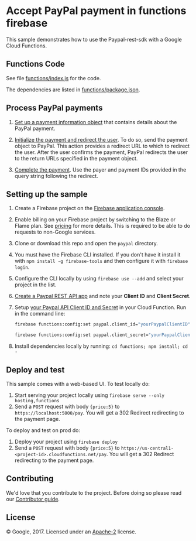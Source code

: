 # Accept PayPal payment in functions firebase

This sample demonstrates how to use the Paypal-rest-sdk with a Google Cloud Functions.


## Functions Code

See file [functions/index.js](functions/index.js) for the code.

The dependencies are listed in [functions/package.json](functions/package.json).


## Process PayPal payments

1. [Set up a payment information object](https://developer.paypal.com/docs/api/quickstart/payments/#set-up-the-payment-information-object) that contains details about the PayPal payment.

2. [Initialize the payment and redirect the user](https://developer.paypal.com/docs/api/quickstart/payments/#initialize-the-payment-and-redirect-the-user). To do so, send the payment object to PayPal. This action provides a redirect URL to which to redirect the user. After the user confirms the payment, PayPal redirects the user to the return URLs specified in the payment object.

3. [Complete the payment](https://developer.paypal.com/docs/api/quickstart/payments/#complete-the-payment). Use the payer and payment IDs provided in the query string following the redirect.


## Setting up the sample

 1. Create a Firebase project on the [Firebase application console](https://console.firebase.google.com).
 1. Enable billing on your Firebase project by switching to the Blaze or Flame plan. See [pricing](https://firebase.google.com/pricing/) for more details. This is required to be able to do requests to non-Google services.
 1. Clone or download this repo and open the `paypal` directory.
 1. You must have the Firebase CLI installed. If you don't have it install it with `npm install -g firebase-tools` and then configure it with `firebase login`.
 1. Configure the CLI locally by using `firebase use --add` and select your project in the list.
 1. [Create a Paypal REST API app](https://developer.paypal.com/developer/applications/create) and note your **Client ID** and **Client Secret**.
 1. Setup [your Paypal API Client ID and Secret](https://developer.paypal.com/developer/applications/) in your Cloud Function. Run in the command line:
  
    ```sh
    firebase functions:config:set paypal.client_id="yourPaypalClientID"
    ```

    ```sh
    firebase functions:config:set paypal.client_secret="yourPaypalClientSecret"
    ```
 1. Install dependencies locally by running: `cd functions; npm install; cd -`


## Deploy and test

This sample comes with a web-based UI.
To test locally do:

 1. Start serving your project locally using `firebase serve --only hosting,functions`
 1. Send a `POST` request with body `{price:5}` to `https://localhost:5000/pay`. You will get a 302 Redirect redirecting to the payment page.


To deploy and test on prod do:

 1. Deploy your project using `firebase deploy`
 1. Send a `POST` request with body `{price:5}` to `https://us-central1-<project-id>.cloudfunctions.net/pay`. You will get a 302 Redirect redirecting to the payment page.

## Contributing

We'd love that you contribute to the project. Before doing so please read our [Contributor guide](../CONTRIBUTING.md).


## License

© Google, 2017. Licensed under an [Apache-2](../LICENSE) license.

